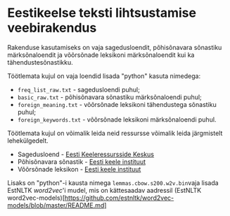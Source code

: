 # Eestikeelse teksti lihtsustamise veebirakendus
Rakenduse kasutamiseks on vaja sagedusloendit, põhisõnavara sõnastiku märksõnaloendit ja võõrsõnade leksikoni märksõnaloendit kui ka tähendustesõnastikku.

Töötlemata kujul on vaja loendid lisada "python" kasuta nimedega:
 * `freq_list_raw.txt` - sagedusloendi puhul;
 * `basic_raw.txt` - põhisõnavara sõnastiku märksõnaloendi puhul;
 * `foreign_meaning.txt` - võõrsõnade leksikoni tähendustega sõnastiku puhul;
 * `foreign_keywords.txt` - võõrsõnade leksikoni märksõnaloendi puhul.
 
 Töötlemata kujul on võimalik leida neid ressursse võimalik leida järgmistelt lehekülgedelt.
 * Sagedusloend - [Eesti Keeleressursside Keskus](https://keeleressursid.ee/et/keeleressursid-cl-ut/ressursid/83-article/clutee-lehed/256-sagedusloendid)
 * Põhisõnavara sõnastik - [Eesti keele instituut](https://www.eki.ee/litsents/)
 * Võõrsõnade leksikon - [Eesti keele instituut](https://www.eki.ee/litsents/)
 
 Lisaks on "python"-i kausta nimega `lemmas.cbow.s200.w2v.bin`vaja lisada EstNLTK <i>word2vec</i>'i mudel, mis on kättesaadav aadressil (EstNLTK word2vec-models)[https://github.com/estnltk/word2vec-models/blob/master/README.md] 
 
